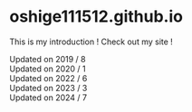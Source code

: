 # oshige111512.github.io

This is my introduction !
Check out my site !

Updated on 2019 / 8  
Updated on 2020 / 1  
Updated on 2022 / 6  
Updated on 2023 / 3  
Updated on 2024 / 7
